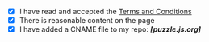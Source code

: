 - [x] I have read and accepted the [Terms and Conditions](http://js.org/terms.html)
- [x] There is reasonable content on the page
- [x] I have added a CNAME file to my repo: ***[puzzle.js.org]***
